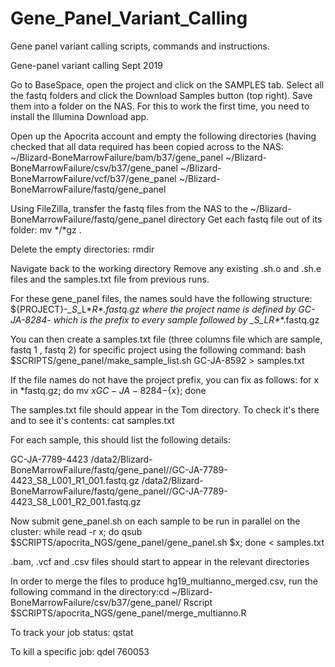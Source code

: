 # Gene_Panel_Variant_Calling
Gene panel variant calling scripts, commands and instructions.

Gene-panel variant calling Sept 2019

Go to BaseSpace, open the project and click on the SAMPLES tab.
Select all the fastq folders and click the Download Samples button (top right). Save them into a folder on the NAS. For this to work the first time, you need to install the Illumina Download app. 

Open up the Apocrita account and empty the following directories (having checked that all data required has been copied across to the NAS: 
~/Blizard-BoneMarrowFailure/bam/b37/gene_panel
~/Blizard-BoneMarrowFailure/csv/b37/gene_panel
~/Blizard-BoneMarrowFailure/vcf/b37/gene_panel
~/Blizard-BoneMarrowFailure/fastq/gene_panel

Using FileZilla, transfer the fastq files from the NAS to the ~/Blizard-BoneMarrowFailure/fastq/gene_panel directory
Get each fastq file out of its folder: mv */*gz .

Delete the empty directories: rmdir

Navigate back to the working directory
Remove any existing .sh.o and .sh.e files and the samples.txt file from previous runs.

For these gene_panel files, the names sould have the following structure: ${PROJECT}-*_S*_L*_R*_*.fastq.gz where the project name is defined by GC-JA-8284- which is the prefix to every sample followed by *_S*_L*_R*_*.fastq.gz

You can then create a samples.txt file (three columns file which are sample, fastq 1 , fastq 2) for specific project using the following command:
bash $SCRIPTS/gene_panel/make_sample_list.sh GC-JA-8592 > samples.txt

If the file names do not have the project prefix, you can fix as follows:
for x in *fastq.gz; do mv ${x} GC-JA-8284-${x}; done

The samples.txt file should appear in the Tom directory. To check it's there and to see it's contents:
cat samples.txt

For each sample, this should list the following details:

GC-JA-7789-4423 /data2/Blizard-BoneMarrowFailure/fastq/gene_panel//GC-JA-7789-4423_S8_L001_R1_001.fastq.gz /data2/Blizard-BoneMarrowFailure/fastq/gene_panel//GC-JA-7789-4423_S8_L001_R2_001.fastq.gz


Now submit gene_panel.sh on each sample to be run in parallel on the cluster:
while read -r x; do qsub $SCRIPTS/apocrita_NGS/gene_panel/gene_panel.sh $x; done < samples.txt

.bam, .vcf and .csv files should start to appear in the relevant directories

In order to merge the files to produce hg19_multianno_merged.csv, run the following command in the directory:cd ~/Blizard-BoneMarrowFailure/csv/b37/gene_panel/
Rscript $SCRIPTS/apocrita_NGS/gene_panel/merge_multianno.R

To track your job status:
qstat

To kill a specific job:
qdel 760053









